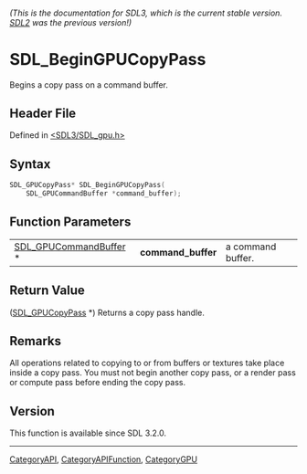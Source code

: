 ###### (This is the documentation for SDL3, which is the current stable version. [SDL2](https://wiki.libsdl.org/SDL2/) was the previous version!)
# SDL_BeginGPUCopyPass

Begins a copy pass on a command buffer.

## Header File

Defined in [<SDL3/SDL_gpu.h>](https://github.com/libsdl-org/SDL/blob/main/include/SDL3/SDL_gpu.h)

## Syntax

```c
SDL_GPUCopyPass* SDL_BeginGPUCopyPass(
    SDL_GPUCommandBuffer *command_buffer);
```

## Function Parameters

|                                                |                    |                   |
| ---------------------------------------------- | ------------------ | ----------------- |
| [SDL_GPUCommandBuffer](SDL_GPUCommandBuffer) * | **command_buffer** | a command buffer. |

## Return Value

([SDL_GPUCopyPass](SDL_GPUCopyPass) *) Returns a copy pass handle.

## Remarks

All operations related to copying to or from buffers or textures take place
inside a copy pass. You must not begin another copy pass, or a render pass
or compute pass before ending the copy pass.

## Version

This function is available since SDL 3.2.0.

----
[CategoryAPI](CategoryAPI), [CategoryAPIFunction](CategoryAPIFunction), [CategoryGPU](CategoryGPU)

